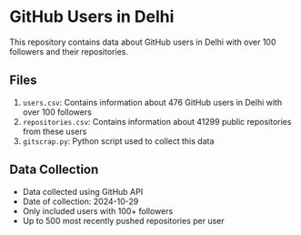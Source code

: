 # GitHub Users in Delhi

This repository contains data about GitHub users in Delhi with over 100 followers and their repositories.

## Files

1. `users.csv`: Contains information about 476 GitHub users in Delhi with over 100 followers
2. `repositories.csv`: Contains information about 41299 public repositories from these users
3. `gitscrap.py`: Python script used to collect this data

## Data Collection

- Data collected using GitHub API
- Date of collection: 2024-10-29
- Only included users with 100+ followers
- Up to 500 most recently pushed repositories per user
